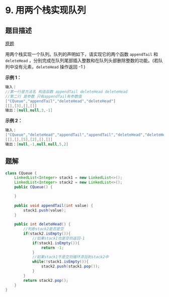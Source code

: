 # 9. 用两个栈实现队列

## 题目描述

[原题](https://leetcode-cn.com/problems/yong-liang-ge-zhan-shi-xian-dui-lie-lcof/)

用两个栈实现一个队列。队列的声明如下，请实现它的两个函数 `appendTail` 和 `deleteHead` ，分别完成在队列尾部插入整数和在队列头部删除整数的功能。(若队列中没有元素，`deleteHead` 操作返回 -1 )

**示例 1：**

```java
输入：
//第一行是方法名 构造函数 appendTail deleteHead deleteHead
//第二行 是参数 只有appendTail有参数值
["CQueue","appendTail","deleteHead","deleteHead"]
[[],[3],[],[]]
输出：[null,null,3,-1]
```

**示例 2：**

```java
输入：
["CQueue","deleteHead","appendTail","appendTail","deleteHead","deleteHead"]
[[],[],[5],[2],[],[]]
输出：[null,-1,null,null,5,2]
```

## 题解

```java
class CQueue {
    LinkedList<Integer> stack1 = new LinkedList<>();
    LinkedList<Integer> stack2 = new LinkedList<>();
    public CQueue() {

    }
    
    public void appendTail(int value) {
        stack1.push(value);
    }
    
    public int deleteHead() {
        //判断stack2是否是空
        if(stack2.isEmpty()){
            //如果stack1也是空则返回-1
            if(stack1.isEmpty()){
                return -1;
            }
            //如果stack1不是空则循环添加到stack2中
            while(!stack1.isEmpty()){
                stack2.push(stack1.pop());
            }
        }
        return stack2.pop();
    }
}
```





